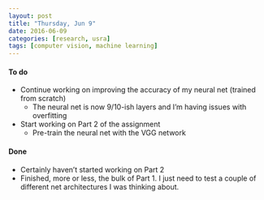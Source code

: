 ```yaml
---
layout: post
title: "Thursday, Jun 9"
date: 2016-06-09
categories: [research, usra]
tags: [computer vision, machine learning]
---
```

#### To do
- Continue working on improving the accuracy of my neural net (trained from scratch)
    - The neural net is now 9/10-ish layers and I’m having issues with overfitting
- Start working on Part 2 of the assignment
    - Pre-train the neural net with the VGG network

#### Done
- Certainly haven’t started working on Part 2
- Finished, more or less, the bulk of Part 1. I just need to test a couple of different net architectures I was thinking about.
